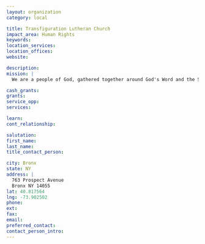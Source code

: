 ```yaml
---
layout: organization
category: local

title: Transfiguration Lutheran Church
impact_area: Human Rights
keywords: 
location_services: 
location_offices: 
website: 

description: 
mission: |
  We are a people of God, gathered together around God's Word and the Sacraments, striving to witness to the life-giving power of the Gospel in the community.

cash_grants: 
grants: 
service_opp: 
services: 

learn: 
cont_relationship: 

salutation: 
first_name: 
last_name: 
title_contact_person: 

city: Bronx
state: NY
address: |
  763 Prospect Avenue  
  Bronx NY 14055
lat: 40.817564
lng: -73.902502
phone: 
ext: 
fax: 
email: 
preferred_contact: 
contact_person_intro: 
---
```

